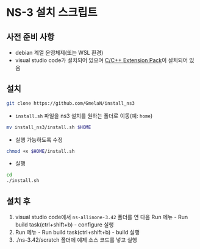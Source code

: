 # NS-3 설치 스크립트
## 사전 준비 사항
- debian 계열 운영체제(또는 WSL 환경)
- visual studio code가 설치되어 있으며 [C/C++ Extension Pack](https://marketplace.visualstudio.com/items?itemName=ms-vscode.cpptools-extension-pack)이 설치되어 있음

## 설치
```bash
git clone https://github.com/GmelaN/install_ns3
```
- `install.sh` 파일을 ns3 설치를 원하는 폴더로 이동(예: `home`)
```bash
mv install_ns3/install.sh $HOME
```

- 실행 가능하도록 수정
```bash
chmod +x $HOME/install.sh
```

- 실행
```bash
cd
./install.sh
```

## 설치 후
1. visual studio code에서 `ns-allinone-3.42` 폴더를 연 다음 Run 메뉴 - Run build task(ctrl+shift+b) - configure 실행
2. Run 메뉴 - Run build task(ctrl+shift+b) - build 실행
3. ./ns-3.42/scratch 폴더에 예제 소스 코드를 넣고 실행
